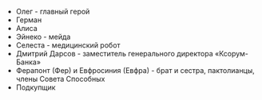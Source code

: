 - Олег - главный герой
- Герман
- Алиса
- Эйнеко - мейда
- Селеста - медицинский робот
- Дмитрий Дарсов - заместитель генерального директора «Ксорум-Банка» 
- Ферапонт (Фер) и Евфросиния (Евфра) - брат и сестра, пактолианцы, члены Совета Способных
- Подкупщик